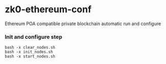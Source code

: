 # zk0-ethereum-conf
Ethereum POA compatible private blockchain automatic run and configure

### Init and configure step
```
bash -x clear_nodes.sh
bash -x init_nodes.sh
bash -x start_nodes.sh
```
